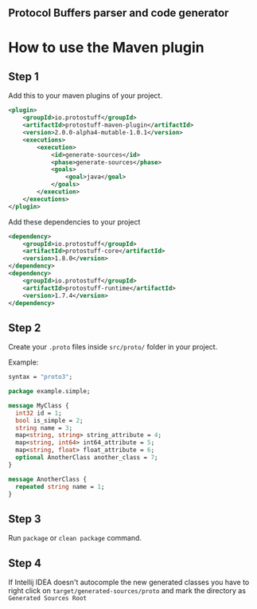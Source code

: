Protocol Buffers parser and code generator
------------------------------------------

# How to use the Maven plugin

## Step 1

Add this to your maven plugins of your project.

```xml
<plugin>
    <groupId>io.protostuff</groupId>
    <artifactId>protostuff-maven-plugin</artifactId>
    <version>2.0.0-alpha4-mutable-1.0.1</version>
    <executions>
        <execution>
            <id>generate-sources</id>
            <phase>generate-sources</phase>
            <goals>
                <goal>java</goal>
            </goals>
        </execution>
    </executions>
</plugin>
```

Add these dependencies to your project

```xml
<dependency>
    <groupId>io.protostuff</groupId>
    <artifactId>protostuff-core</artifactId>
    <version>1.8.0</version>
</dependency>
<dependency>
    <groupId>io.protostuff</groupId>
    <artifactId>protostuff-runtime</artifactId>
    <version>1.7.4</version>
</dependency>
```

## Step 2

Create your `.proto` files inside `src/proto/` folder in your project.

Example:
```proto
syntax = "proto3";

package example.simple;

message MyClass {
  int32 id = 1;
  bool is_simple = 2;
  string name = 3;
  map<string, string> string_attribute = 4;
  map<string, int64> int64_attribute = 5;
  map<string, float> float_attribute = 6;
  optional AnotherClass another_class = 7;
}

message AnotherClass {
  repeated string name = 1;
}
```

## Step 3

Run `package` or `clean package` command.

## Step 4

If Intellij IDEA doesn't autocomple the new generated classes you have to right click on `target/generated-sources/proto` and mark the directory as `Generated Sources Root`
